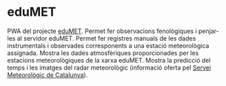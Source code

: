 # eduMET
PWA del projecte <a href="https://www.edumet.cat">eduMET</a>.
Permet fer observacions fenològiques i penjar-les al servidor eduMET.
Permet fer registres manuals de les dades instrumentals i observades corresponents a una estació meteorològica assignada.
Mostra les dades atmosfèriques proporcionades per les estacions meteorològiques de la xarxa eduMET.
Mostra la predicció del temps i les imatges del radar meteorològic (informació oferta pel <a href="https://www.meteo.cat">Servei Meteorològic de Catalunya</a>).
